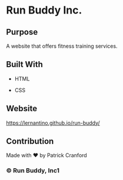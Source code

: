 # Run Buddy Inc.

## Purpose

A website that offers fitness training services.

## Built With

* HTML

* CSS

## Website

https://lernantino.github.io/run-buddy/

## Contribution
Made with ❤️ by Patrick Cranford 

### © Run Buddy, Inc1
